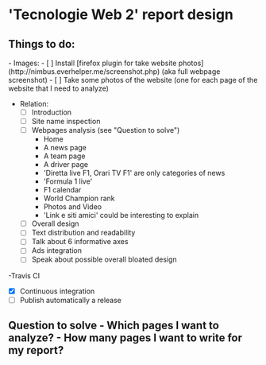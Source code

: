 # 'Tecnologie Web 2' report design

<h2>Things to do:</h2>
- Images:
  - [ ] Install [firefox plugin for take website photos](http://nimbus.everhelper.me/screenshot.php) (aka full webpage screenshot)
  - [ ] Take some photos of the website (one for each page of the website that I need to analyze)

- Relation:
  - [ ] Introduction
  - [ ] Site name inspection
  - [ ] Webpages analysis (see "Question to solve")
    - Home
    - A news page
    - A team page
    - A driver page
    - 'Diretta live F1, Orari TV F1' are only categories of news
    - 'Formula 1 live'
    - F1 calendar
    - World Champion rank
    - Photos and Video
    - 'Link e siti amici' could be interesting to explain
  - [ ] Overall design
  - [ ] Text distribution and readability
  - [ ] Talk about 6 informative axes
  - [ ] Ads integration
  - [ ] Speak about possible overall bloated design

-Travis CI
  - [x] Continuous integration
  - [ ] Publish automatically a release

<h2>Question to solve</2>
- Which pages I want to analyze?
- How many pages I want to write for my report?